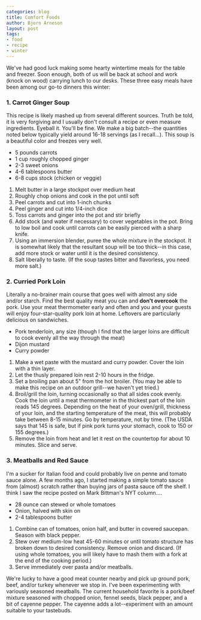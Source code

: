 ```yaml
---
categories: blog
title: Comfort Foods
author: Bjorn Arneson
layout: post
tags: 
- food
- recipe
- winter
---
```


We've had good luck making some hearty wintertime meals for the table and freezer. Soon enough, 
both of us will be back at school and work (knock on wood) carrying lunch to our desks. These 
three easy meals have been among our go-to dinners this winter:

### 1. Carrot Ginger Soup

This recipe is likely mashed up from several different sources. Truth be told, it is very 
forgiving and I usually don't consult a recipe or even measure ingredients. Eyeball it. You'll be
fine. We make a big batch--the quantities noted below typically yield around 16-18 servings (as I
recall...). This soup is a beautiful color and freezes very well.

- 5 pounds carrots
- 1 cup roughly chopped ginger
- 2-3 sweet onions
- 4-6 tablespoons butter
- 6-8 cups stock (chicken or veggie)

1. Melt butter in a large stockpot over medium heat
2. Roughly chop onions and cook in the pot until soft
3. Peel carrots and cut into 1-inch chunks
4. Peel ginger and cut into 1/4-inch dice
5. Toss carrots and ginger into the pot and stir briefly
6. Add stock (and water if necessary) to cover vegetables in the pot. Bring to low boil and cook 
   until carrots can be easily pierced with a sharp knife.
7. Using an immersion blender, puree the whole mixture in the stockpot. It is somewhat likely that
   the resultant soup will be too thick--in this case, add more stock or water until it is the 
   desired consistency.
8. Salt liberally to taste. (If the soup tastes bitter and flavorless, you need more salt.)

### 2. Curried Pork Loin

Literally a no-brainer main course that goes well with almost any side and/or starch. Find the best
quality meat you can and **don't overcook** the pork. Use your meat thermometer early and often 
and you and your guests will enjoy four-star-quality pork loin at home. Leftovers are particularly
delicious on sandwiches.

- Pork tenderloin, any size (though I find that the larger loins are difficult to cook evenly all
  the way through the meat)
- Dijon mustard
- Curry powder

1. Make a wet paste with the mustard and curry powder. Cover the loin with a thin layer. 
2. Let the thusly prepared loin rest 2-10 hours in the fridge.
3. Set a broiling pan about 5" from the hot broiler. (You may be able to make this recipe on an 
   outdoor grill--we haven't yet tried.)
4. Broil/grill the loin, turning occasionally so that all sides cook evenly. Cook the loin until
   a meat thermometer in the thickest part of the loin reads 145 degrees. Depending on the heat of
   your oven/grill, thickness of your loin, and the starting temperature of the meat, this will 
   probably take between 8-15 minutes. Go by temperature, not by time. (The USDA says that 145 is 
   safe, but if pink pork turns your stomach, cook to 150 or 155 degrees.)
5. Remove the loin from heat and let it rest on the countertop for about 10 minutes. Slice and
   serve.
   
### 3. Meatballs and Red Sauce

I'm a sucker for Italian food and could probably live on penne and tomato sauce alone. A few months
ago, I started making a simple tomato sauce from (almost) scratch rather than buying jars of pasta
sauce off the shelf. I think I saw the recipe posted on Mark Bittman's NYT column....

- 28 ounce can stewed or whole tomatoes
- Onion, halved with skin on
- 2-4 tablespoons butter 

1. Combine can of tomatoes, onion half, and butter in covered saucepan. Season with black pepper.
2. Stew over medium-low heat 45-60 minutes or until tomato structure has broken down to desired
   consistency. Remove onion and discard. (If using whole tomatoes, you will likely have to mash 
   them with a fork at the end of the cooking period.)
3. Serve immediately over pasta and/or meatballs.

We're lucky to have a good meat counter nearby and pick up ground pork, beef, and/or turkey whenever
we stop in. I've been experimenting with variously seasoned meatballs. The current household favorite
is a pork/beef mixture seasoned with chopped onion, fennel seeds, black pepper, and a bit of 
cayenne pepper. The cayenne adds a lot--experiment with an amount suitable to your tastebuds. 



